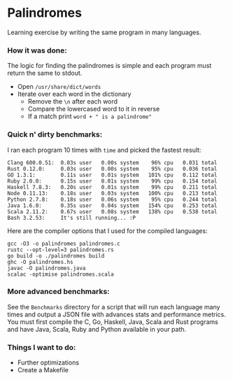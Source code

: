 # Palindromes

Learning exercise by writing the same program in many languages. 

### How it was done:

The logic for finding the palindromes is simple and each program must return the same to stdout.

- Open `/usr/share/dict/words`
- Iterate over each word in the dictionary 
	- Remove the `\n` after each word
	- Compare the lowercased word to it in reverse
	- If a match print `word + " is a palindrome"`

### Quick n' dirty benchmarks:

I ran each program 10 times with `time` and picked the fastest result:

	Clang 600.0.51:  0.03s user   0.00s system    96% cpu   0.031 total
	Rust 0.12.0:     0.03s user   0.00s system    95% cpu   0.036 total
	GO 1.3.1:        0.11s user   0.01s system   101% cpu   0.112 total
	Ruby 2.0.0:      0.15s user   0.01s system    99% cpu   0.154 total
	Haskell 7.8.3:   0.20s user   0.01s system    99% cpu   0.211 total
	Node 0.11.13:    0.18s user   0.03s system   100% cpu   0.213 total
	Python 2.7.8:    0.18s user   0.06s system    95% cpu   0.244 total
	Java 1.6.0:      0.35s user   0.04s system   154% cpu   0.253 total
	Scala 2.11.2:    0.67s user   0.08s system   138% cpu   0.538 total
	Bash 3.2.53:     It's still running... :P

Here are the compiler options that I used for the compiled languages:

	gcc -O3 -o palindromes palindromes.c
	rustc --opt-level=3 palindromes.rs
	go build -o ./palindromes build
	ghc -O palindromes.hs
	javac -O palindromes.java
	scalac -optimise palindromes.scala

### More advanced benchmarks:

See the `Benchmarks` directory for a script that will run each language many times and output a JSON file with advances stats and performance metrics. You must first compile the C, Go, Haskell, Java, Scala and Rust programs and have Java, Scala, Ruby and Python available in your path.

### Things I want to do: 

- Further optimizations
- Create a Makefile
